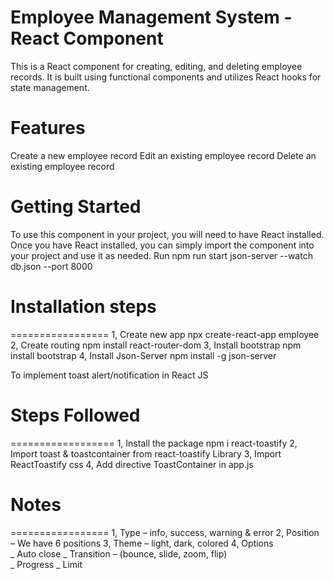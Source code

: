 # Employee Management System - React Component

This is a React component for creating, editing, and deleting employee records. It is built using functional components and utilizes React hooks for state management.

# Features

Create a new employee record
Edit an existing employee record
Delete an existing employee record

# Getting Started

To use this component in your project, you will need to have React installed. Once you have React installed, you can simply import the component into your project and use it as needed.
Run npm run start
json-server --watch db.json --port 8000

# Installation steps

=================
1, Create new app
npx create-react-app employee
2, Create routing
npm install react-router-dom
3, Install bootstrap
npm install bootstrap
4, Install Json-Server
npm install -g json-server

To implement toast alert/notification in React JS

# Steps Followed

==================
1, Install the package
npm i react-toastify
2, Import toast & toastcontainer from
react-toastify Library
3, Import ReactToastify css
4, Add directive ToastContainer in app.js

# Notes

=================
1, Type – info, success, warning & error
2, Position – We have 6 positions
3, Theme – light, dark, colored
4, Options  
 _ Auto close
_ Transition – (bounce, slide, zoom, flip)  
 _ Progress
_ Limit
